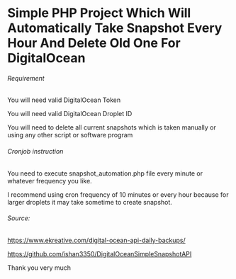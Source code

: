 # Simple PHP Project Which Will Automatically Take Snapshot Every Hour And Delete Old One For DigitalOcean 


###### Requirement

You will need valid DigitalOcean Token

You will need valid DigitalOcean Droplet ID

You will need to delete all current snapshots which is taken manually or using any other script or software program


###### Cronjob instruction


You need to execute snapshot_automation.php file every minute or whatever frequency you like.

I recommend using cron frequency of 10 minutes or every hour because for larger droplets it may take sometime to create snapshot.


###### Source:
https://www.ekreative.com/digital-ocean-api-daily-backups/

https://github.com/ishan3350/DigitalOceanSimpleSnapshotAPI

Thank you very much